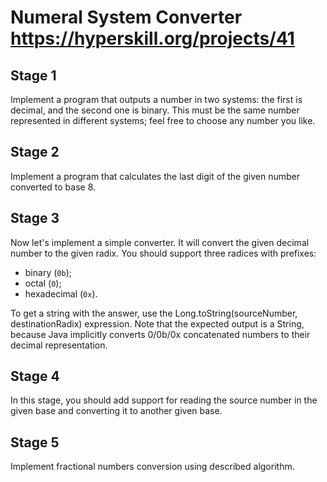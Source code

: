 # Numeral System Converter https://hyperskill.org/projects/41
## Stage 1
Implement a program that outputs a number in two systems: the first is decimal, and the second one is binary. This must be the same number represented in different systems; feel free to choose any number you like.

## Stage 2
Implement a program that calculates the last digit of the given number converted to base 8.

## Stage 3
Now let's implement a simple converter. It will convert the given decimal number to the given radix. You should support three radices with prefixes:

* binary (`0b`);
* octal (`0`);
* hexadecimal (`0x`).

To get a string with the answer, use the Long.toString(sourceNumber, destinationRadix) expression. Note that the expected output is a String, because Java implicitly converts 0/0b/0x concatenated numbers to their decimal representation.

## Stage 4
In this stage, you should add support for reading the source number in the given base and converting it to another given base.

## Stage 5
Implement fractional numbers conversion using described algorithm.

